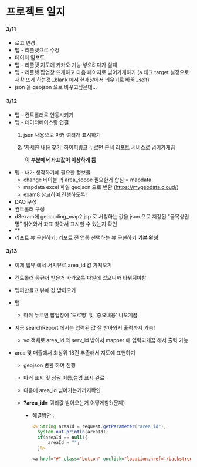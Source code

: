# 프로젝트 일지

#### 3/11

- 로고 변경
- 맵 - 리플렛으로 수정
- 데이터 임포트
- 맵 - 리플렛 지도에 카카오 기능 넣으려다가 실패
- 맵 - 리플렛 팝업창 뜨게하고 다음 페이지로 넘어가게하기 (a 태그 target 설정으로 새창 뜨게 하는것 _blank 에서 현재창에서 띄우기로 바꿈 _self)
- json 을 geojson 으로 바꾸고싶은데...



#### 3/12

- 맵 - 컨트롤러로 연동시키기
- 맵 - 데이터베이스랑 연결 
  1. json 내용으로 마커 여러개 표시하기
  
  2. '자세한 내용 찾기' 하이퍼링크 누르면 분석 리포트 서비스로 넘어가게끔
  
     ​		**이 부분에서 좌표값이 이상하게 뜸** 
- 맵 - 내가 생각하기에 필요한 정보들
  - change 테이블 과 area_scope 필요한거 합침 = mapdata
  - mapdata excel 파일 geojson 으로 변환 (https://mygeodata.cloud/)
  - exam8 참고하여 진행하도록!
- DAO 구성
- 컨트롤러 구성
- d3exam에 geocoding_map2.jsp 로 서칭하는 값을 json 으로 저장된 "골목상권 명" 읽어와서 좌표 찾아서 표시할 수 있는지 확인
- **
- 리포트 뷰 구현하기, 리포트 전 업종 선택하는 뷰 구현하기 **기본 완성**



#### 3/13

- 이제 맵뷰 에서 서치뷰로 area_id 값 가져오기

- 컨트롤러 동규꺼 받은거 카카오톡 파일에 있으니까 바꿔줘야함

- 맵퍼만들고 뷰에 값 받아오기

- 맵

  - 마커 누르면 팝업창에 '도로명' 및 '중요내용' 나오게끔

- 지금 searchReport 에서는 입력된 값 잘 받아와서 출력까지 가능!

  - vo 객체로 area_id 와 serv_id 받아서 mapper 에 입력되게끔 해서 출력 가능

- area 및 매출에서 최상위 18건 추출해서 지도에 표현하기

  - geojson 변환 하여 진행

  - 마커 표시 및  상권 이름,설명 표시 완료

  - 다음에 area_id 넘어가는거까지확인

  - **?area_id=** 쿼리값 받아오는거 어떻게함?(문제)

    - 해결방안 : 

      ```jsp
      <% String areaId = request.getParameter("area_id");
      	System.out.println(areaId);
      	if(areaId == null){
      		areaId = "";
      	}%>
      
      <a href="#" class="button" onclick="location.href='/backstreet/report?area_id=<%=areaId %>&serv_id=CS100001'">한식음식점</a>
      ```

      

      